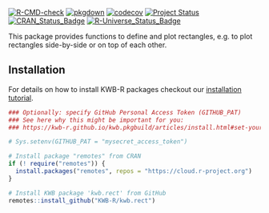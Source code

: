 [![R-CMD-check](https://github.com/KWB-R/kwb.rect/workflows/R-CMD-check/badge.svg)](https://github.com/KWB-R/kwb.rect/actions?query=workflow%3AR-CMD-check)
[![pkgdown](https://github.com/KWB-R/kwb.rect/workflows/pkgdown/badge.svg)](https://github.com/KWB-R/kwb.rect/actions?query=workflow%3Apkgdown)
[![codecov](https://codecov.io/github/KWB-R/kwb.rect/branch/main/graphs/badge.svg)](https://codecov.io/github/KWB-R/kwb.rect)
[![Project Status](https://img.shields.io/badge/lifecycle-experimental-orange.svg)](https://www.tidyverse.org/lifecycle/#experimental)
[![CRAN_Status_Badge](https://www.r-pkg.org/badges/version/kwb.rect)]()
[![R-Universe_Status_Badge](https://kwb-r.r-universe.dev/badges/kwb.rect)](https://kwb-r.r-universe.dev/)

This package provides functions to define and plot
rectangles, e.g. to plot rectangles side-by-side or on top of each
other.

## Installation

For details on how to install KWB-R packages checkout our [installation tutorial](https://kwb-r.github.io/kwb.pkgbuild/articles/install.html).

```r
### Optionally: specify GitHub Personal Access Token (GITHUB_PAT)
### See here why this might be important for you:
### https://kwb-r.github.io/kwb.pkgbuild/articles/install.html#set-your-github_pat

# Sys.setenv(GITHUB_PAT = "mysecret_access_token")

# Install package "remotes" from CRAN
if (! require("remotes")) {
  install.packages("remotes", repos = "https://cloud.r-project.org")
}

# Install KWB package 'kwb.rect' from GitHub
remotes::install_github("KWB-R/kwb.rect")
```
